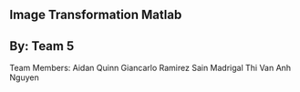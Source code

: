 Image Transformation Matlab
----------------------------
By: Team 5
----------------------------
Team Members:
Aidan Quinn
Giancarlo Ramirez
Sain Madrigal
Thi Van Anh Nguyen
